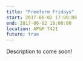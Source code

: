 ```yaml
---
title: "Freeform Fridays"
start: 2017-06-02 17:00:00
end: 2017-06-02 18:00:00
location: AP&M 7421
future: true
---
```


Description to come soon!
